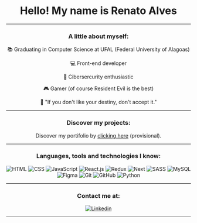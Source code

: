<div align="center">
  <h1>Hello! My name is Renato Alves</h1>
</div>
<hr/>
<div align="center">
  <h3>A little about myself:</h3>
  <p> 📚 Graduating in Computer Science at UFAL (Federal University of Alagoas) </p>
  <p> 💻 Front-end developer </p>
  <p> 🔐 Cibersercurity enthusiastic </p>
  <p> 🎮 Gamer (of course Resident Evil is the best) </p>
  <p> 🍃 "If you don't like your destiny, don't accept it." </p>
</div>
<hr/>
<div align="center">
  <h3>Discover my projects:</h3>
  <p>Discover my portifolio by <a href="https://vercel.com/renato-alves/" target="_blank" rel="noopener noreferrer">clicking here</a> (provisional).</p>
</div>
<hr/>
<div align="center">
  <h3>Languages, tools and technologies I know:</h3>
  <img src="https://skillicons.dev/icons?i=html" heigth="40" title="HTML" />
  <img src="https://skillicons.dev/icons?i=css" heigth="40" title="CSS" />
  <img src="https://skillicons.dev/icons?i=js" heigth="40" title="JavaScript" />
  <img src="https://skillicons.dev/icons?i=react" heigth="40" title="React.js" />
  <img src="https://skillicons.dev/icons?i=redux" heigth="40" title="Redux" />
  <img src="https://skillicons.dev/icons?i=next" heigth="40" title="Next" />
  <img src="https://skillicons.dev/icons?i=sass" heigth="40" title="SASS" />
  <img src="https://skillicons.dev/icons?i=mysql" heigth="40" title="MySQL" />
  <img src="https://skillicons.dev/icons?i=figma" heigth="40" title="Figma" />
  <img src="https://skillicons.dev/icons?i=git" heigth="40" title="Git" />
  <img src="https://skillicons.dev/icons?i=github" heigth="40" title="GitHub" />
  <img src="https://skillicons.dev/icons?i=py" heigth="40" title="Python" />
</div>
<hr/>
<div align="center">
  <h3>Contact me at:</h3>
  <a href="https://linkedin.com/in/renatosalves">
    <img src="https://skillicons.dev/icons?i=linkedin" heigth="40" title="Linkedin" />
  </a>
</div>
<hr>
